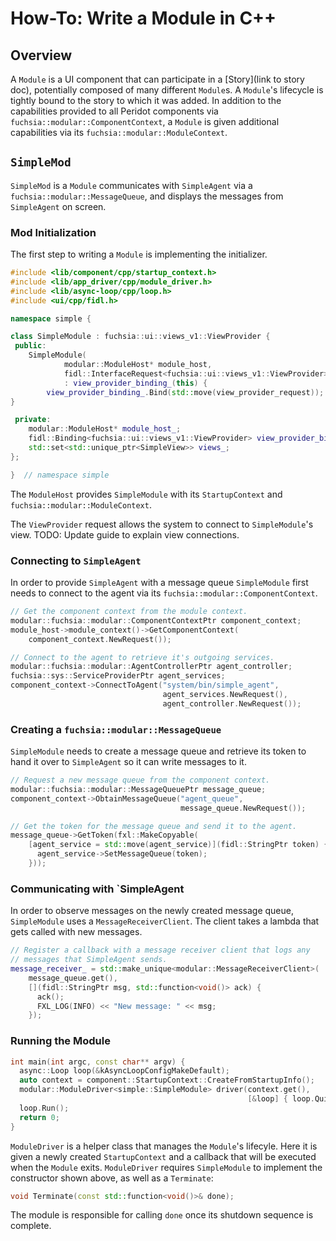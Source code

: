 # How-To: Write a Module in C++

## Overview

A `Module` is a UI component that can participate in a [Story](link to story doc), 
potentially composed of many different `Module`s. A `Module`'s lifecycle is tightly
bound to the story to which it was added. In addition to the capabilities
provided to all Peridot components via `fuchsia::modular::ComponentContext`, a `Module` is given
additional capabilities via its `fuchsia::modular::ModuleContext`.

## `SimpleMod`

`SimpleMod` is a `Module` communicates with `SimpleAgent` via a `fuchsia::modular::MessageQueue`, and
displays the messages from `SimpleAgent` on screen.

### Mod Initialization

The first step to writing a `Module` is implementing the initializer.

```c++
#include <lib/component/cpp/startup_context.h>
#include <lib/app_driver/cpp/module_driver.h>
#include <lib/async-loop/cpp/loop.h>
#include <ui/cpp/fidl.h>

namespace simple {

class SimpleModule : fuchsia::ui::views_v1::ViewProvider {
 public:
	SimpleModule(
			modular::ModuleHost* module_host,
			fidl::InterfaceRequest<fuchsia::ui::views_v1::ViewProvider> view_provider_request)
			: view_provider_binding_(this) {
		view_provider_binding_.Bind(std::move(view_provider_request));
}

 private:
	modular::ModuleHost* module_host_;
	fidl::Binding<fuchsia::ui::views_v1::ViewProvider> view_provider_binding_;
	std::set<std::unique_ptr<SimpleView>> views_;
};

}  // namespace simple
```

The `ModuleHost` provides `SimpleModule` with its `StartupContext` and
`fuchsia::modular::ModuleContext`.

The `ViewProvider` request allows the system to connect to `SimpleModule`'s view.
TODO: Update guide to explain view connections.

### Connecting to `SimpleAgent`

In order to provide `SimpleAgent` with a message queue `SimpleModule` first
needs to connect to the agent via its `fuchsia::modular::ComponentContext`.

```c++
// Get the component context from the module context.
modular::fuchsia::modular::ComponentContextPtr component_context;
module_host->module_context()->GetComponentContext(
    component_context.NewRequest());

// Connect to the agent to retrieve it's outgoing services.
modular::fuchsia::modular::AgentControllerPtr agent_controller;
fuchsia::sys::ServiceProviderPtr agent_services;
component_context->ConnectToAgent("system/bin/simple_agent",
                                  agent_services.NewRequest(),
                                  agent_controller.NewRequest());
```

### Creating a `fuchsia::modular::MessageQueue`

`SimpleModule` needs to create a message queue and retrieve its token to hand
it over to `SimpleAgent` so it can write messages to it.

```c++
// Request a new message queue from the component context.
modular::fuchsia::modular::MessageQueuePtr message_queue;
component_context->ObtainMessageQueue("agent_queue",
                                      message_queue.NewRequest());

// Get the token for the message queue and send it to the agent.
message_queue->GetToken(fxl::MakeCopyable(
    [agent_service = std::move(agent_service)](fidl::StringPtr token) {
      agent_service->SetMessageQueue(token);
    }));
```

### Communicating with `SimpleAgent

In order to observe messages on the newly created message queue, `SimpleModule`
uses a `MessageReceiverClient`. The client takes a lambda that gets called with
new messages.

```c++
// Register a callback with a message receiver client that logs any
// messages that SimpleAgent sends.
message_receiver_ = std::make_unique<modular::MessageReceiverClient>(
    message_queue.get(),
    [](fidl::StringPtr msg, std::function<void()> ack) {
      ack();  
      FXL_LOG(INFO) << "New message: " << msg;
    });
```

### Running the Module

```c++
int main(int argc, const char** argv) {
  async::Loop loop(&kAsyncLoopConfigMakeDefault);
  auto context = component::StartupContext::CreateFromStartupInfo();
  modular::ModuleDriver<simple::SimpleModule> driver(context.get(),
                                                     [&loop] { loop.Quit(); });
  loop.Run();
  return 0;
}
```

`ModuleDriver` is a helper class that manages the `Module`'s lifecyle. Here it is
given a newly created `StartupContext` and a callback that will be executed
when the `Module` exits. `ModuleDriver` requires `SimpleModule` to implement the
constructor shown above, as well as a `Terminate`:

```c++
void Terminate(const std::function<void()>& done);
```

The module is responsible for calling `done` once its shutdown sequence is complete.

